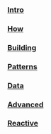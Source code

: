 ### [Intro](./microservice/intro)
### [How](./microservice/how)
### [Building](./microservice/build)
### [Patterns](./microservice/patterns)
### [Data](./microservice/data)
### [Advanced](./microservice/advanced-topics)
### [Reactive](./microservice/reactive)


